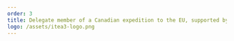 ```yaml
---
order: 3
title: Delegate member of a Canadian expedition to the EU, supported by ITEA (this one may change when we announce I-DELTA)
logo: /assets/itea3-logo.png
---
```

